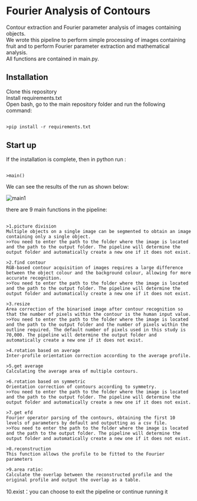 # Fourier Analysis of Contours
Contour extraction and Fourier parameter analysis of images containing objects.     
We wrote this pipeline to perform simple processing of images containing fruit and to perform Fourier parameter extraction and mathematical analysis.   
All functions are contained in main.py.  
## Installation 
Clone this repository   
Install requirements.txt  
Open bash, go to the main repository folder and run the following command:  
## 
    >pip install -r requirements.txt

## Start up
If the installation is complete, then in python run :    
## 
    >main()
We can see the results of the run as shown below:  

![main1](https://img-blog.csdnimg.cn/053086f687104e00bd9b8cd343974d14.png)  

there are 9 main functions in the pipeline:     
## 
    >1.picture division 
    Multiple objects on a single image can be segmented to obtain an image containing only a single object. 
    >>You need to enter the path to the folder where the image is located and the path to the output folder. The pipeline will determine the output folder and automatically create a new one if it does not exist.
    
    >2.find contour  
    RGB-based contour acquisition of images requires a large difference between the object colour and the background colour, allowing for more accurate recognition.
    >>You need to enter the path to the folder where the image is located and the path to the output folder. The pipeline will determine the output folder and automatically create a new one if it does not exist.
    
    >3.resize    
    Area correction of the binarised image after contour recognition so that the number of pixels within the contour is the human input value.
    >>You need to enter the path to the folder where the image is located and the path to the output folder and the number of pixels within the outline required. The default number of pixels used in this study is 70,000. The pipeline will determine the output folder and automatically create a new one if it does not exist.
    
    >4.rotation based on average 
    Inter-profile orientation correction according to the average profile.
    
    >5.get average   
    Calculating the average area of multiple contours.
    
    >6.rotation based on symmetric   
    Orientation correction of contours according to symmetry.
    >>You need to enter the path to the folder where the image is located and the path to the output folder. The pipeline will determine the output folder and automatically create a new one if it does not exist.

    >7.get efd   
    Fourier operator parsing of the contours, obtaining the first 10 levels of parameters by default and outputting as a csv file.
    >>You need to enter the path to the folder where the image is located and the path to the output folder. The pipeline will determine the output folder and automatically create a new one if it does not exist.

    >8.reconstruction  
    This function allows the profile to be fitted to the Fourier parameters
    
    >9.area ratio:    
    Calculate the overlap between the reconstructed profile and the original profile and output the overlap as a table.
    
  10.exist：you can choose to exit the pipeline or continue running it   
